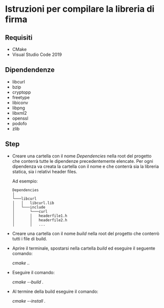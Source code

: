# Istruzioni per compilare la libreria di firma

## Requisiti
- CMake
- Visual Studio Code 2019

## Dipendendenze
- libcurl
- bzip
- cryptopp
- freetype
- libiconv
- libpng
- libxml2
- openssl
- podofo
- zlib

## Step
- Creare una cartella con il nome *Dependencies* nella root del progetto che conterrà tutte le dipendenze precedentemente elencate. Per ogni dipendenza va creata la cartella con il nome e che conterrà sia la libreria statica, sia i relativi header files. 

    Ad esempio: 

    ```
    Dependencies
    │
    └───libcurl
    │   │   libcurl.lib
    │   └───include
    │       └───curl
    │       │   headerfile1.h
    │       │   headerfile2.h
    │       │   ...
    ```
- Creare una cartella con il nome *build* nella root del progetto che conterrò tutti i file di build. 
- Aprire il terminale, spostarsi nella cartella *build* ed eseguire il seguente comando:
    
    *cmake ..*
- Eseguire il comando:

    *cmake --build .*

- Al termine della build eseguire il comando:

    *cmake --install .*  

